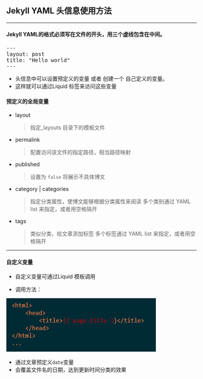 ## Jekyll YAML 头信息使用方法

----

#### Jekyll YAML的格式必须写在文件的开头，用三个虚线包含在中间。

<pre>
---
layout: post
title: "Hello world"
---
</pre>

- 头信息中可以设置预定义的变量 或者 创建一个 自己定义的变量。
- 这样就可以通过Liquid 标签来访问这些变量


#### 预定义的全局变量

- layout 
	> 指定_layouts 目录下的模板文件

- permalink 
	> 配置访问该文件的指定路径，相当路径映射

- published
	> 设置为 `false` 将展示不具体博文

- category | categories
	> 指定分类属性，使博文能够根据分类属性来阅读
	> 多个类别通过 YAML list 来指定，或者用空格隔开

- tags
	> 类似分类，给文章添加标签
	> 多个标签通过 YAML list 来指定，或者用空格隔开

----

#### 自定义变量

- 自定义变量可通过Liquid 模板调用

- 调用方法：

![Yaml head example](./Yaml_head_example.png)

- 通过文章预定义`date`变量
- 会覆盖文件名的日期，达到更新时间分类的效果


